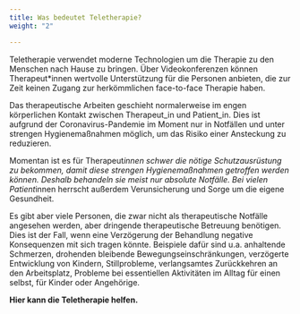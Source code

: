 ```yaml
---
title: Was bedeutet Teletherapie?
weight: "2"

---
```

Teletherapie verwendet moderne Technologien um die Therapie zu den Menschen nach Hause zu bringen. Über Videokonferenzen können Therapeut*innen wertvolle Unterstützung für die Personen anbieten, die zur Zeit keinen Zugang zur herkömmlichen face-to-face Therapie haben.

<!--more-->

Das therapeutische Arbeiten geschieht normalerweise im engen körperlichen Kontakt zwischen Therapeut_in und Patient_in. Dies ist aufgrund der Coronavirus-Pandemie im Moment nur in Notfällen und unter strengen Hygienemaßnahmen möglich, um das Risiko einer Ansteckung zu reduzieren.

Momentan ist es für Therapeut*innen schwer die nötige Schutzausrüstung zu bekommen, damit diese strengen Hygienemaßnahmen getroffen werden können. Deshalb behandeln sie meist nur absolute Notfälle. Bei vielen Patient*innen herrscht außerdem Verunsicherung und Sorge um die eigene Gesundheit.

Es gibt aber viele Personen, die zwar nicht als therapeutische Notfälle angesehen werden, aber dringende therapeutische Betreuung benötigen. Dies ist der Fall, wenn eine Verzögerung der Behandlung negative Konsequenzen mit sich tragen könnte. Beispiele dafür sind u.a. anhaltende Schmerzen, drohenden bleibende Bewegungseinschränkungen, verzögerte Entwicklung von Kindern, Stillprobleme, verlangsamtes Zurückkehren an den Arbeitsplatz, Probleme bei essentiellen Aktivitäten im Alltag für einen selbst, für Kinder oder Angehörige.

**Hier kann die Teletherapie helfen.**